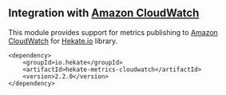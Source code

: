 ## Integration with [Amazon CloudWatch](https://aws.amazon.com/cloudwatch/)
 
This module provides support for metrics publishing to [Amazon CloudWatch](https://aws.amazon.com/cloudwatch/) 
for [Hekate.io](https://github.com/hekate-io/hekate) library.
 
 ```
 <dependency>
     <groupId>io.hekate</groupId>
     <artifactId>hekate-metrics-cloudwatch</artifactId>
     <version>2.2.0</version>
 </dependency>
 ```
